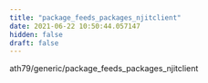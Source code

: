 ```yaml
---
title: "package_feeds_packages_njitclient"
date: 2021-06-22 10:50:44.057147
hidden: false
draft: false
---
```


ath79/generic/package_feeds_packages_njitclient

